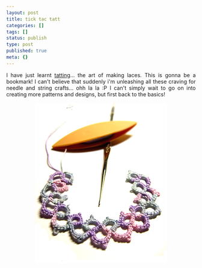 ```yaml
---
layout: post
title: tick tac tatt
categories: []
tags: []
status: publish
type: post
published: true
meta: {}
---
```

<p align="justify">I have just learnt <a href="http://en.wikipedia.org/wiki/Tatting">tatting</a>... the art of making laces. This is gonna be a bookmark! I can't believe that suddenly i'm unleashing all these craving for needle and string crafts... ohh la la :P I can't simply wait to go on into creating more patterns and designs, but first back to the basics!</p>
<p align="center"><img width="350" src="/img/tatting.jpg" height="426" style="width: 350px; height: 426px" /></p>
